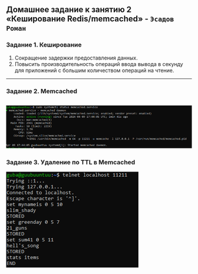 Домашнее задание к занятию 2 «Кеширование Redis/memcached» - `Эсадов Роман`
---
### Задание 1. Кеширование
1. Сокращение задержки предоставления данных.
2. Повысить производительность операций ввода вывода в секунду для приложений с большим количеством операций на чтение.
---
### Задание 2. Memcached
![memcahed-daemon](https://github.com/BeastieBoy93/sdb-homeworks/blob/sdbsql-24/memcached-daemon.png)
---
### Задание 3. Удаление по TTL в Memcached
![data](https://github.com/BeastieBoy93/sdb-homeworks/blob/sdbsql-24/mem-data.png)
